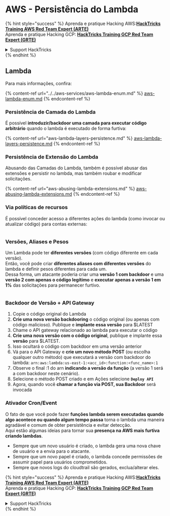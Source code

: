 # AWS - Persistência do Lambda

{% hint style="success" %}
Aprenda e pratique Hacking AWS:<img src="../../../../.gitbook/assets/image (1).png" alt="" data-size="line">[**HackTricks Training AWS Red Team Expert (ARTE)**](https://training.hacktricks.xyz/courses/arte)<img src="../../../../.gitbook/assets/image (1).png" alt="" data-size="line">\
Aprenda e pratique Hacking GCP: <img src="../../../../.gitbook/assets/image (2).png" alt="" data-size="line">[**HackTricks Training GCP Red Team Expert (GRTE)**<img src="../../../../.gitbook/assets/image (2).png" alt="" data-size="line">](https://training.hacktricks.xyz/courses/grte)

<details>

<summary>Support HackTricks</summary>

* Confira os [**planos de assinatura**](https://github.com/sponsors/carlospolop)!
* **Junte-se ao** 💬 [**grupo do Discord**](https://discord.gg/hRep4RUj7f) ou ao [**grupo do telegram**](https://t.me/peass) ou **siga**-nos no **Twitter** 🐦 [**@hacktricks\_live**](https://twitter.com/hacktricks\_live)**.**
* **Compartilhe truques de hacking enviando PRs para o** [**HackTricks**](https://github.com/carlospolop/hacktricks) e [**HackTricks Cloud**](https://github.com/carlospolop/hacktricks-cloud) repositórios do github.

</details>
{% endhint %}

## Lambda

Para mais informações, confira:

{% content-ref url="../../aws-services/aws-lambda-enum.md" %}
[aws-lambda-enum.md](../../aws-services/aws-lambda-enum.md)
{% endcontent-ref %}

### Persistência de Camada do Lambda

É possível **introduzir/backdoor uma camada para executar código arbitrário** quando o lambda é executado de forma furtiva:

{% content-ref url="aws-lambda-layers-persistence.md" %}
[aws-lambda-layers-persistence.md](aws-lambda-layers-persistence.md)
{% endcontent-ref %}

### Persistência de Extensão do Lambda

Abusando das Camadas do Lambda, também é possível abusar das extensões e persistir no lambda, mas também roubar e modificar solicitações.

{% content-ref url="aws-abusing-lambda-extensions.md" %}
[aws-abusing-lambda-extensions.md](aws-abusing-lambda-extensions.md)
{% endcontent-ref %}

### Via políticas de recursos

É possível conceder acesso a diferentes ações do lambda (como invocar ou atualizar código) para contas externas:

<figure><img src="../../../../.gitbook/assets/image (255).png" alt=""><figcaption></figcaption></figure>

### Versões, Aliases e Pesos

Um Lambda pode ter **diferentes versões** (com código diferente em cada versão).\
Então, você pode criar **diferentes aliases com diferentes versões** do lambda e definir pesos diferentes para cada um.\
Dessa forma, um atacante poderia criar uma **versão 1 com backdoor** e uma **versão 2 com apenas o código legítimo** e **executar apenas a versão 1 em 1%** das solicitações para permanecer furtivo.

<figure><img src="../../../../.gitbook/assets/image (120).png" alt=""><figcaption></figcaption></figure>

### Backdoor de Versão + API Gateway

1. Copie o código original do Lambda
2. **Crie uma nova versão backdooring** o código original (ou apenas com código malicioso). Publique e **implante essa versão** para $LATEST
1. Chame o API gateway relacionado ao lambda para executar o código
3. **Crie uma nova versão com o código original**, publique e implante essa **versão** para $LATEST.
1. Isso ocultará o código com backdoor em uma versão anterior
4. Vá para o API Gateway e **crie um novo método POST** (ou escolha qualquer outro método) que executará a versão com backdoor do lambda: `arn:aws:lambda:us-east-1:<acc_id>:function:<func_name>:1`
1. Observe o final :1 do arn **indicando a versão da função** (a versão 1 será a com backdoor neste cenário).
5. Selecione o método POST criado e em Ações selecione **`Deploy API`**
6. Agora, quando você **chamar a função via POST, sua Backdoor** será invocada

### Ativador Cron/Event

O fato de que você pode fazer **funções lambda serem executadas quando algo acontece ou quando algum tempo passa** torna o lambda uma maneira agradável e comum de obter persistência e evitar detecção.\
Aqui estão algumas ideias para tornar sua **presença na AWS mais furtiva criando lambdas**.

* Sempre que um novo usuário é criado, o lambda gera uma nova chave de usuário e a envia para o atacante.
* Sempre que um novo papel é criado, o lambda concede permissões de assumir papel para usuários comprometidos.
* Sempre que novos logs do cloudtrail são gerados, exclua/alterar eles.

{% hint style="success" %}
Aprenda e pratique Hacking AWS:<img src="../../../../.gitbook/assets/image (1).png" alt="" data-size="line">[**HackTricks Training AWS Red Team Expert (ARTE)**](https://training.hacktricks.xyz/courses/arte)<img src="../../../../.gitbook/assets/image (1).png" alt="" data-size="line">\
Aprenda e pratique Hacking GCP: <img src="../../../../.gitbook/assets/image (2).png" alt="" data-size="line">[**HackTricks Training GCP Red Team Expert (GRTE)**<img src="../../../../.gitbook/assets/image (2).png" alt="" data-size="line">](https://training.hacktricks.xyz/courses/grte)

<details>

<summary>Support HackTricks</summary>

* Confira os [**planos de assinatura**](https://github.com/sponsors/carlospolop)!
* **Junte-se ao** 💬 [**grupo do Discord**](https://discord.gg/hRep4RUj7f) ou ao [**grupo do telegram**](https://t.me/peass) ou **siga**-nos no **Twitter** 🐦 [**@hacktricks\_live**](https://twitter.com/hacktricks\_live)**.**
* **Compartilhe truques de hacking enviando PRs para o** [**HackTricks**](https://github.com/carlospolop/hacktricks) e [**HackTricks Cloud**](https://github.com/carlospolop/hacktricks-cloud) repositórios do github.

</details>
{% endhint %}
